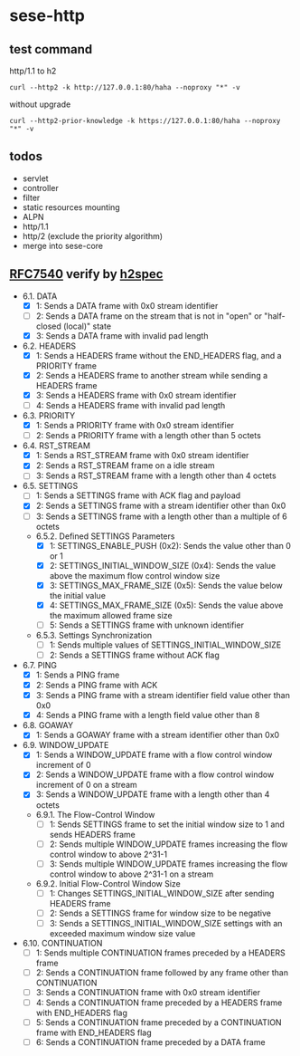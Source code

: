 # sese-http

## test command

http/1.1 to h2

```shell
curl --http2 -k http://127.0.0.1:80/haha --noproxy "*" -v
```

without upgrade

```shell
curl --http2-prior-knowledge -k https://127.0.0.1:80/haha --noproxy "*" -v
```

## todos

- servlet
- controller
- filter
- static resources mounting
- ALPN
- http/1.1
- http/2 (exclude the priority algorithm)
- merge into sese-core

## [RFC7540](https://www.rfc-editor.org/rfc/rfc7540.txt) verify by [h2spec](https://github.com/summerwind/h2spec)

- 6.1. DATA
    - [x] 1: Sends a DATA frame with 0x0 stream identifier
    - [ ] 2: Sends a DATA frame on the stream that is not in "open" or "half-closed (local)" state
    - [x] 3: Sends a DATA frame with invalid pad length

- 6.2. HEADERS
    - [x] 1: Sends a HEADERS frame without the END_HEADERS flag, and a PRIORITY frame
    - [x] 2: Sends a HEADERS frame to another stream while sending a HEADERS frame
    - [x] 3: Sends a HEADERS frame with 0x0 stream identifier
    - [ ] 4: Sends a HEADERS frame with invalid pad length

- 6.3. PRIORITY
    - [x] 1: Sends a PRIORITY frame with 0x0 stream identifier
    - [ ] 2: Sends a PRIORITY frame with a length other than 5 octets

- 6.4. RST_STREAM
    - [x] 1: Sends a RST_STREAM frame with 0x0 stream identifier
    - [x] 2: Sends a RST_STREAM frame on a idle stream
    - [ ] 3: Sends a RST_STREAM frame with a length other than 4 octets

- 6.5. SETTINGS
    - [ ] 1: Sends a SETTINGS frame with ACK flag and payload
    - [x] 2: Sends a SETTINGS frame with a stream identifier other than 0x0
    - [ ] 3: Sends a SETTINGS frame with a length other than a multiple of 6 octets
    - 6.5.2. Defined SETTINGS Parameters
        - [x] 1: SETTINGS_ENABLE_PUSH (0x2): Sends the value other than 0 or 1
        - [x] 2: SETTINGS_INITIAL_WINDOW_SIZE (0x4): Sends the value above the maximum flow control window size
        - [x] 3: SETTINGS_MAX_FRAME_SIZE (0x5): Sends the value below the initial value
        - [x] 4: SETTINGS_MAX_FRAME_SIZE (0x5): Sends the value above the maximum allowed frame size
        - [ ] 5: Sends a SETTINGS frame with unknown identifier
    - 6.5.3. Settings Synchronization
        - [ ] 1: Sends multiple values of SETTINGS_INITIAL_WINDOW_SIZE
        - [ ] 2: Sends a SETTINGS frame without ACK flag

- 6.7. PING
    - [x] 1: Sends a PING frame
    - [x] 2: Sends a PING frame with ACK
    - [x] 3: Sends a PING frame with a stream identifier field value other than 0x0
    - [x] 4: Sends a PING frame with a length field value other than 8

- 6.8. GOAWAY
    - [x] 1: Sends a GOAWAY frame with a stream identifier other than 0x0

- 6.9. WINDOW_UPDATE
    - [x] 1: Sends a WINDOW_UPDATE frame with a flow control window increment of 0
    - [x] 2: Sends a WINDOW_UPDATE frame with a flow control window increment of 0 on a stream
    - [x] 3: Sends a WINDOW_UPDATE frame with a length other than 4 octets
    - 6.9.1. The Flow-Control Window
        - [ ] 1: Sends SETTINGS frame to set the initial window size to 1 and sends HEADERS frame
        - [ ] 2: Sends multiple WINDOW_UPDATE frames increasing the flow control window to above 2^31-1
        - [ ] 3: Sends multiple WINDOW_UPDATE frames increasing the flow control window to above 2^31-1 on a stream
    - 6.9.2. Initial Flow-Control Window Size
        - [ ] 1: Changes SETTINGS_INITIAL_WINDOW_SIZE after sending HEADERS frame
        - [ ] 2: Sends a SETTINGS frame for window size to be negative
        - [ ] 3: Sends a SETTINGS_INITIAL_WINDOW_SIZE settings with an exceeded maximum window size value

- 6.10. CONTINUATION
    - [ ] 1: Sends multiple CONTINUATION frames preceded by a HEADERS frame
    - [ ] 2: Sends a CONTINUATION frame followed by any frame other than CONTINUATION
    - [ ] 3: Sends a CONTINUATION frame with 0x0 stream identifier
    - [ ] 4: Sends a CONTINUATION frame preceded by a HEADERS frame with END_HEADERS flag
    - [ ] 5: Sends a CONTINUATION frame preceded by a CONTINUATION frame with END_HEADERS flag
    - [ ] 6: Sends a CONTINUATION frame preceded by a DATA frame